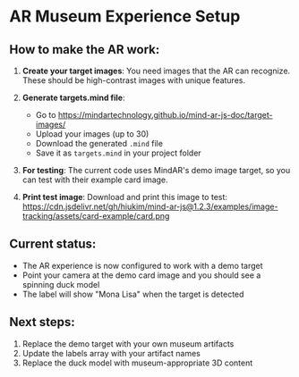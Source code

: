 # AR Museum Experience Setup

## How to make the AR work:

1. **Create your target images**: You need images that the AR can recognize. These should be high-contrast images with unique features.

2. **Generate targets.mind file**: 
   - Go to https://mindartechnology.github.io/mind-ar-js-doc/target-images/
   - Upload your images (up to 30)
   - Download the generated `.mind` file
   - Save it as `targets.mind` in your project folder

3. **For testing**: The current code uses MindAR's demo image target, so you can test with their example card image.

4. **Print test image**: Download and print this image to test: https://cdn.jsdelivr.net/gh/hiukim/mind-ar-js@1.2.3/examples/image-tracking/assets/card-example/card.png

## Current status:
- The AR experience is now configured to work with a demo target
- Point your camera at the demo card image and you should see a spinning duck model
- The label will show "Mona Lisa" when the target is detected

## Next steps:
1. Replace the demo target with your own museum artifacts
2. Update the labels array with your artifact names
3. Replace the duck model with museum-appropriate 3D content